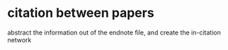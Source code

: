 citation between papers
==========

abstract the information out of the endnote file, and create the in-citation network
